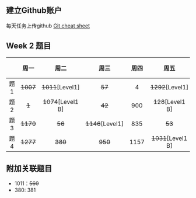 ## 建立Github账户

每天任务上传github [Git cheat sheet](https://education.github.com/git-cheat-sheet-education.pdf)

## Week 2 题目
|       | 周一    | 周二    |  周三 |   周四 |   周五 | 周六 |  周日 |
| :----:| :----: | :----: |:----: |:----: |:----: |:----:|:----: |
| 题1   |  ~~1007~~   | ~~1011~~[Level1]  | ~~57~~    |  4    |  ~~1292~~[Level1]  | 34   | 560  | 
| 题2   |  ~~1~~   | ~~1074~~[Level1 B]  | ~~42~~   |  900   |  ~~128~~[Level1 B]  | 729   | 31  | 
| 题3   |  ~~1170~~   | ~~56~~  | ~~1146~~[Level1]    |  835    |  ~~53~~  | 85   | 792  | 
| 题4   |  ~~1277~~   | ~~380~~  | ~~950~~    |  1157    |  ~~1031~~[Level1 B]  | 33   | 849  | 

## 附加关联题目

- 1011：~~560~~
- 380: 381
